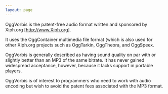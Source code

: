 ```yaml
---
layout: page
---
```


OggVorbis is the patent-free audio format written and sponsored by Xiph.org [http://www.Xiph.org].

It uses the OggContainer multimedia file format (which is also used for other Xiph.org projects such as OggTarkin, OggTheora, and OggSpeex.

OggVorbis is generally described as having sound quality on par with or slightly better than an MP3 of the same bitrate.  It has never gained widespread acceptance, however, because it lacks support in portable players.

OggVorbis is of interest to programmers who need to work with audio encoding but wish to avoid the patent fees associated with the MP3 format.
